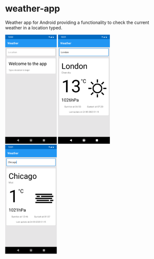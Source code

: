# weather-app
Weather app for Android providing a functionality to check the current weather in a location typed.

<img src="screenshots/screenshot-welcome.png" width="33%">
<img src="screenshots/screenshot-london.png" width="33%">
<img src="screenshots/screenshot-chicago.png" width="33%">
